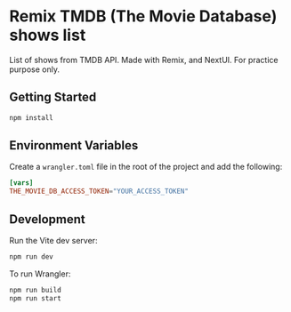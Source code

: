 # Remix TMDB (The Movie Database) shows list

List of shows from TMDB API. Made with Remix, and NextUI. For practice purpose only.

## Getting Started

```sh
npm install
```

## Environment Variables

Create a `wrangler.toml` file in the root of the project and add the following:

```toml
[vars]
THE_MOVIE_DB_ACCESS_TOKEN="YOUR_ACCESS_TOKEN"
```

## Development

Run the Vite dev server:

```sh
npm run dev
```

To run Wrangler:

```sh
npm run build
npm run start
```
